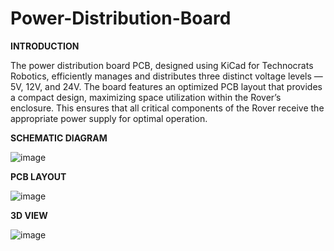 # Power-Distribution-Board

**INTRODUCTION**

The power distribution board PCB, designed using KiCad for Technocrats Robotics, efficiently manages and distributes three distinct voltage levels — 5V, 12V, and 24V. The board features an optimized PCB layout that provides a compact design, maximizing space utilization within the Rover’s enclosure. This ensures that all critical components of the Rover receive the appropriate power supply for optimal operation.

**SCHEMATIC DIAGRAM**

![image](https://github.com/user-attachments/assets/a1a4df54-813c-436c-b682-fad6ceab33dd)

**PCB LAYOUT**

![image](https://github.com/user-attachments/assets/1f4f8c1e-c427-4acb-9e50-4909f52c6caa)

**3D VIEW**

![image](https://github.com/user-attachments/assets/240b82a7-ac1d-4eca-b0cf-846b6826329d)
